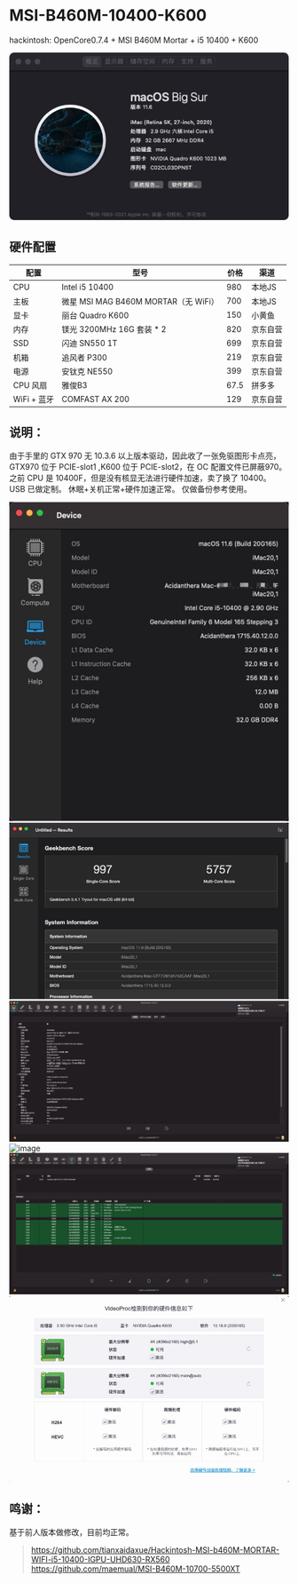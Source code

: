 # MSI-B460M-10400-K600
hackintosh: OpenCore0.7.4 + MSI B460M Mortar + i5 10400 + K600

![image](https://raw.githubusercontent.com/CHN-STUDENT/MSI-B460M-10400-K600/main/printscreen/info1.png)

## 硬件配置

| 配置 | 型号 | 价格 | 渠道 |
| ---- | ---- | --- | --- | 
| CPU | Intel i5 10400 | 980 | 本地JS |
| 主板 | 微星 MSI MAG B460M MORTAR（无 WiFi）| 700 | 本地JS |
| 显卡 | 丽台 Quadro K600 | 150 | 小黄鱼 |
| 内存 | 镁光 3200MHz 16G 套装 * 2 | 820 | 京东自营 |
| SSD | 闪迪 SN550 1T | 699 | 京东自营 |
| 机箱 | 追风者 P300 | 219 | 京东自营 |
| 电源 | 安钛克 NE550| 399 | 京东自营 |
| CPU 风扇 | 雅俊B3 | 67.5 | 拼多多 |
| WiFi + 蓝牙 |COMFAST AX 200 | 129 | 京东自营 |

## 说明：

由于手里的 GTX 970 无 10.3.6 以上版本驱动，因此收了一张免驱图形卡点亮，GTX970 位于 PCIE-slot1 ,K600 位于 PCIE-slot2，在 OC 配置文件已屏蔽970。
之前 CPU 是 10400F，但是没有核显无法进行硬件加速，卖了换了 10400。
USB 已做定制。
休眠+关机正常+硬件加速正常。
仅做备份参考使用。

![image](https://raw.githubusercontent.com/CHN-STUDENT/MSI-B460M-10400-K600/main/printscreen/info2.jpg)
![image](https://raw.githubusercontent.com/CHN-STUDENT/MSI-B460M-10400-K600/main/printscreen/info3.jpg)
![image](https://raw.githubusercontent.com/CHN-STUDENT/MSI-B460M-10400-K600/main/printscreen/info4.png)
![image](https://raw.githubusercontent.com/CHN-STUDENT/MSI-B460M-10400-K600/main/printscreen/info5.jpg)
![image](https://raw.githubusercontent.com/CHN-STUDENT/MSI-B460M-10400-K600/main/printscreen/info6.png)
![image](https://raw.githubusercontent.com/CHN-STUDENT/MSI-B460M-10400-K600/main/printscreen/info7.jpg)

## 鸣谢：
基于前人版本做修改，目前均正常。
> https://github.com/tianxaidaxue/Hackintosh-MSI-b460M-MORTAR-WIFI-i5-10400-IGPU-UHD630-RX560
> https://github.com/maemual/MSI-B460M-10700-5500XT
